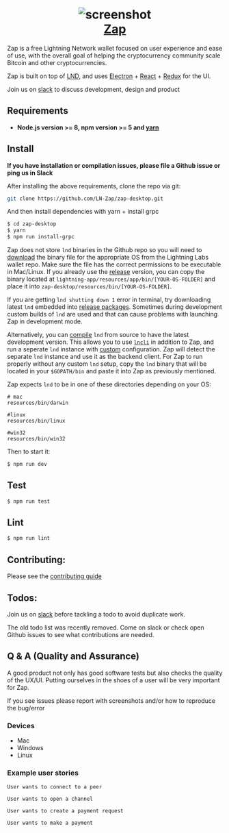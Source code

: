 <h1 align="center">
  <img src='http://zap.jackmallers.com/assets/desktop-f9a57ed49fc09119e2c9d3ba7337a5a7b42123b992b2eae14c356fc8a5ea25a3.png' alt="screenshot" />
  <br />
  <center>
    <a href='https://zap.jackmallers.com'>Zap</a>
  </center>
</h1>

Zap is a free Lightning Network wallet focused on user experience and ease of use, with the overall goal of helping the cryptocurrency community scale Bitcoin and other cryptocurrencies.

Zap is built on top of [LND](https://github.com/lightningnetwork/lnd), and uses
[Electron](https://electron.atom.io/) + [React](https://facebook.github.io/react/) + [Redux](https://github.com/reactjs/redux/tree/master/docs) for the UI.

Join us on [slack](https://join.slack.com/t/zaphq/shared_invite/enQtMzA4OTgxNTQ4NzUzLTQwYjkzZGM0ZWMwYmYyZTE2Y2E1YjM5NTIwOTU0M2I1Zjc2YWY1NTc4NjdhZWQxNTM1YzEzOGM2YTVlNWIwODc) to discuss development, design and product

## Requirements

* **Node.js version >= 8, npm version >= 5 and [yarn](https://yarnpkg.com/lang/en/docs/install/)**

## Install

**If you have installation or compilation issues, please file a Github issue or ping us in Slack**

After installing the above requirements, clone the repo via git:
```bash
git clone https://github.com/LN-Zap/zap-desktop.git
```

And then install dependencies with yarn + install grpc

```bash
$ cd zap-desktop
$ yarn
$ npm run install-grpc
```
Zap does not store `lnd` binaries in the Github repo so you will need to [download](https://github.com/lightninglabs/lightning-app/tree/master/apps/desktop/bin) the binary file for the appropriate OS from the Lightning Labs wallet repo. Make sure the file has the correct permissions to be executable in Mac/Linux. If you already use the [release](https://github.com/lightninglabs/lightning-app/releases) version, you can copy the binary located at `lightning-app/resources/app/bin/[YOUR-OS-FOLDER]` and place it into `zap-desktop/resources/bin/[YOUR-OS-FOLDER]`.

If you are getting `lnd shutting down 1` error in terminal, try downloading latest `lnd` embedded into [release packages](https://github.com/LN-Zap/zap-desktop/releases).
 Sometimes during development custom builds of `lnd` are used and that can cause problems with launching Zap in development mode.

Alternatively, you can [compile](https://github.com/lightningnetwork/lnd/blob/master/docs/INSTALL.md) `lnd` from source to have the latest development version. This allows you to use [`lncli`](http://dev.lightning.community/overview/#lnd-interfaces) in addition to Zap, and run a seperate `lnd` instance with [custom](http://dev.lightning.community/guides/installation/#lnd) configuration. Zap will detect the separate `lnd` instance and use it as the backend client. For Zap to run properly without any custom `lnd` setup, copy the `lnd` binary that will be located in your `$GOPATH/bin` and paste it into Zap as previously mentioned.

Zap expects `lnd` to be in one of these directories depending on your OS:

```
# mac
resources/bin/darwin

#linux
resources/bin/linux

#win32
resources/bin/win32
```

Then to start it:
```bash
$ npm run dev
```

## Test
```bash
$ npm run test
```

## Lint
```bash
$ npm run lint
```

## Contributing:
Please see the [contributing guide](https://github.com/LN-Zap/zap-desktop/blob/master/CONTRIBUTING.md)

## Todos:
Join us on [slack](https://join.slack.com/t/zaphq/shared_invite/enQtMzA4OTgxNTQ4NzUzLTQwYjkzZGM0ZWMwYmYyZTE2Y2E1YjM5NTIwOTU0M2I1Zjc2YWY1NTc4NjdhZWQxNTM1YzEzOGM2YTVlNWIwODc) before tackling a todo to avoid duplicate work. 

The old todo list was recently removed. Come on slack or check open Github issues to see what contributions are needed.

## Q & A (Quality and Assurance)

A good product not only has good software tests but also checks the quality of the UX/UI. Putting ourselves in the shoes of a user will be very important for Zap.

If you see issues please report with screenshots and/or how to reproduce the bug/error

### Devices
- Mac
- Windows
- Linux

### Example user stories
`User wants to connect to a peer`

`User wants to open a channel`

`User wants to create a payment request`

`User wants to make a payment`
